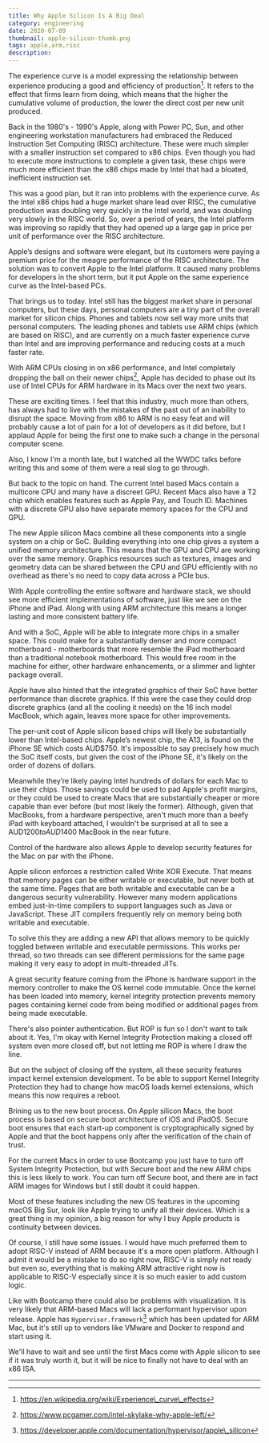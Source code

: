 ```yaml
---
title: Why Apple Silicon Is A Big Deal
category: engineering
date: 2020-07-09
thumbnail: apple-silicon-thumb.png
tags: apple,arm,risc
description:
---
```


The experience curve is a model expressing the relationship between experience producing a good and efficiency of production[^1]. It refers to the effect that firms learn from doing, which means that the higher the cumulative volume of production, the lower the direct cost per new unit produced.

Back in the 1980's - 1990's Apple, along with Power PC, Sun, and other engineering workstation manufacturers had embraced the Reduced Instruction Set Computing (RISC) architecture. These were much simpler with a smaller instruction set compared to x86 chips. Even though you had to execute more instructions to complete a given task, these chips were much more efficient than the x86 chips made by Intel that had a bloated, inefficient instruction set.

This was a good plan, but it ran into problems with the experience curve. As the Intel x86 chips had a huge market share lead over RISC, the cumulative production was doubling very quickly in the Intel world, and was doubling very slowly in the RISC world. So, over a period of years, the Intel platform was improving so rapidly that they had opened up a large gap in price per unit of performance over the RISC architecture.

Apple’s designs and software were elegant, but its customers were paying a premium price for the meagre performance of the RISC architecture. The solution was to convert Apple to the Intel platform. It caused many problems for developers in the short term, but it put Apple on the same experience curve as the Intel-based PCs.

That brings us to today. Intel still has the biggest market share in personal computers, but these days, personal computers are a tiny part of the overall market for silicon chips. Phones and tablets now sell way more units that personal computers. The leading phones and tablets use ARM chips (which are based on RISC), and are currently on a much faster experience curve than Intel and are improving performance and reducing costs at a much faster rate.

With ARM CPUs closing in on x86 performance, and Intel completely dropping the ball on their newer chips[^2], Apple has decided to phase out its use of Intel CPUs for ARM hardware in its Macs over the next two years.

These are exciting times. I feel that this industry, much more than others, has always had to live with the mistakes of the past out of an inability to disrupt the space. Moving from x86 to ARM is no easy feat and will probably cause a lot of pain for a lot of developers as it did before, but I applaud Apple for being the first one to make such a change in the personal computer scene.

Also, I know I'm a month late, but I watched all the WWDC talks before writing this and some of them were a real slog to go through.

But back to the topic on hand. The current Intel based Macs contain a multicore CPU and many have a discreet GPU. Recent Macs also have a T2 chip which enables features such as Apple Pay, and Touch ID. Machines with a discrete GPU also have separate memory spaces for the CPU and GPU.

The new Apple silicon Macs combine all these components into a single system on a chip or SoC. Building everything into one chip gives a system a unified memory architecture. This means that the GPU and CPU are working over the same memory. Graphics resources such as textures, images and geometry data can be shared between the CPU and GPU efficiently with no overhead as there's no need to copy data across a PCIe bus.

With Apple controlling the entire software and hardware stack, we should see more efficient implementations of software, just like we see on the iPhone and iPad. Along with using ARM architecture this means a longer lasting and more consistent battery life.

And with a SoC, Apple will be able to integrate more chips in a smaller space. This could make for a substantially denser and more compact motherboard - motherboards that more resemble the iPad motherboard than a traditional notebook motherboard. This would free room in the machine for either, other hardware enhancements, or a slimmer and lighter package overall.

Apple have also hinted that the integrated graphics of their SoC have better performance than discrete graphics. If this were the case they could drop discrete graphics (and all the cooling it needs) on the 16 inch model MacBook, which again, leaves more space for other improvements.

The per-unit cost of Apple silicon based chips will likely be substantially lower than Intel-based chips. Apple’s newest chip, the A13, is found on the iPhone SE which costs AUD$750. It's impossible to say precisely how much the SoC itself costs, but given the cost of the iPhone SE, it's likely on the order of dozens of dollars.

Meanwhile they’re likely paying Intel hundreds of dollars for each Mac to use their chips. Those savings could be used to pad Apple's profit margins, or they could be used to create Macs that are substantially cheaper or more capable than ever before (but most likely the former). Although, given that MacBooks, from a hardware perspective, aren't much more than a beefy iPad with keyboard attached, I wouldn't be surprised at all to see a AUD$1200 to AUD$1400 MacBook in the near future.

Control of the hardware also allows Apple to develop security features for the Mac on par with the iPhone.

Apple silicon enforces a restriction called Write XOR Execute. That means that memory pages can be either writable or executable, but never both at the same time. Pages that are both writable and executable can be a dangerous security vulnerability. However many modern applications embed just-in-time compilers to support languages such as Java or JavaScript. These JIT compilers frequently rely on memory being both writable and executable.

To solve this they are adding a new API that allows memory to be quickly toggled between writable and executable permissions. This works per thread, so two threads can see different permissions for the same page making it very easy to adopt in multi-threaded JITs.

A great security feature coming from the iPhone is hardware support in the memory controller to make the OS kernel code immutable. Once the kernel has been loaded into memory, kernel integrity protection prevents memory pages containing kernel code from being modified or additional pages from being made executable.

There's also pointer authentication. But ROP is fun so I don't want to talk about it. Yes, I'm okay with Kernel Integrity Protection making a closed off system even more closed off, but not letting me ROP is where I draw the line.

But on the subject of closing off the system, all these security features impact kernel extension development. To be able to support Kernel Integrity Protection they had to change how macOS loads kernel extensions, which means this now requires a reboot.

Brining us to the new boot process. On Apple silicon Macs, the boot process is based on secure boot architecture of iOS and iPadOS. Secure boot ensures that each start-up component is cryptographically signed by Apple and that the boot happens only after the verification of the chain of trust.

For the current Macs in order to use Bootcamp you just have to turn off System Integrity Protection, but with Secure boot and the new ARM chips this is less likely to work. You can turn off Secure boot, and there are in fact ARM images for Windows but I still doubt it could happen.

Most of these features including the new OS features in the upcoming macOS Big Sur, look like Apple trying to unify all their devices. Which is a great thing in my opinion, a big reason for why I buy Apple products is continuity between devices.

Of course, I still have some issues. I would have much preferred them to adopt RISC-V instead of ARM because it's a more open platform. Although I admit it would be a mistake to do so right now, RISC-V is simply not ready but even so, everything that is making ARM attractive right now is applicable to RISC-V especially since it is so much easier to add custom logic.

Like with Bootcamp there could also be problems with visualization. It is very likely that ARM-based Macs will lack a performant hypervisor upon release. Apple has `Hypervisor.framework`[^3] which has been updated for ARM Mac, but it's still up to vendors like VMware and Docker to respond and start using it.

We'll have to wait and see until the first Macs come with Apple silicon to see if it was truly worth it, but it will be nice to finally not have to deal with an x86 ISA.

---

[^1]: https://en.wikipedia.org/wiki/Experience\_curve\_effects

[^2]: https://www.pcgamer.com/intel-skylake-why-apple-left/

[^3]: https://developer.apple.com/documentation/hypervisor/apple\_silicon
